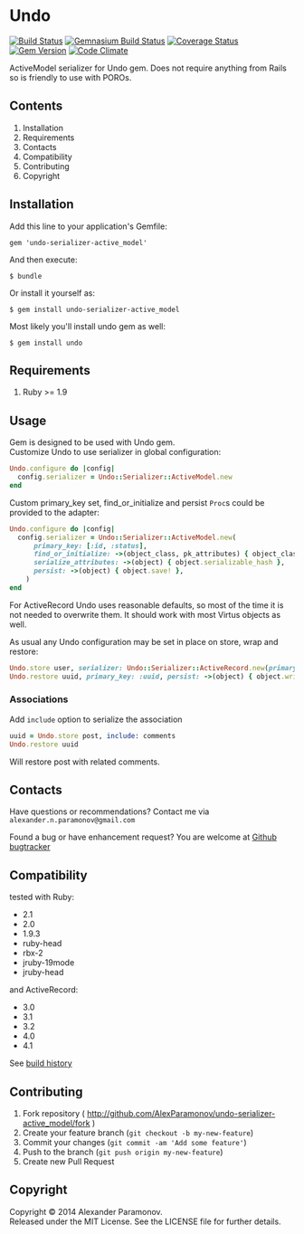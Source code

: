 Undo
==========
[![Build Status](https://travis-ci.org/AlexParamonov/undo-serializer-active_model.png?branch=master)](https://travis-ci.org/AlexParamonov/undo-serializer-active_model)
[![Gemnasium Build Status](https://gemnasium.com/AlexParamonov/undo-serializer-active_model.png)](http://gemnasium.com/AlexParamonov/undo-serializer-active_model)
[![Coverage Status](https://coveralls.io/repos/AlexParamonov/undo-serializer-active_model/badge.png?branch=master)](https://coveralls.io/r/AlexParamonov/undo-serializer-active_model?branch=master)
[![Gem Version](https://badge.fury.io/rb/undo-serializer-active_model.png)](http://badge.fury.io/rb/undo-serializer-active_model)
[![Code Climate](https://codeclimate.com/github/AlexParamonov/undo-serializer-active_model.png)](https://codeclimate.com/github/AlexParamonov/undo-serializer-active_model)

ActiveModel serializer for Undo gem. Does not require anything from Rails so is friendly to use with POROs.

Contents
---------
1. Installation
1. Requirements
1. Contacts
1. Compatibility
1. Contributing
1. Copyright

Installation
------------

Add this line to your application's Gemfile:

    gem 'undo-serializer-active_model'

And then execute:

    $ bundle

Or install it yourself as:

    $ gem install undo-serializer-active_model

Most likely you'll install undo gem as well:

    $ gem install undo

Requirements
------------
1. Ruby >= 1.9

Usage
------------

Gem is designed to be used with Undo gem.  
Customize Undo to use serializer in global configuration:

``` ruby
Undo.configure do |config|
  config.serializer = Undo::Serializer::ActiveModel.new
end
```

Custom primary_key set, find_or_initialize and persist `Proc`s could be provided to the adapter:
``` ruby
Undo.configure do |config|
  config.serializer = Undo::Serializer::ActiveModel.new(
      primary_key: [:id, :status],
      find_or_initialize: ->(object_class, pk_attributes) { object_class.find_or_initialize_by pk_attributes },
      serialize_attributes: ->(object) { object.serializable_hash },
      persist: ->(object) { object.save! },
    )
end
```

For ActiveRecord Undo uses reasonable defaults, so most of the time it is not needed to overwrite them.
It should work with most Virtus objects as well.

As usual any Undo configuration may be set in place on store, wrap and restore:
``` ruby
Undo.store user, serializer: Undo::Serializer::ActiveRecord.new(primary_key: :uuid)
Undo.restore uuid, primary_key: :uuid, persist: ->(object) { object.write_to_disk! }
```

### Associations

Add `include` option to serialize the association
``` ruby
uuid = Undo.store post, include: comments
Undo.restore uuid
```

Will restore post with related comments.

Contacts
-------------
Have questions or recommendations? Contact me via `alexander.n.paramonov@gmail.com`

Found a bug or have enhancement request? You are welcome at [Github bugtracker](https://github.com/AlexParamonov/undo-serializer-active_model/issues)


Compatibility
-------------
tested with Ruby:

* 2.1
* 2.0
* 1.9.3
* ruby-head
* rbx-2
* jruby-19mode
* jruby-head

and ActiveRecord:

* 3.0
* 3.1
* 3.2
* 4.0
* 4.1

See [build history](http://travis-ci.org/#!/AlexParamonov/undo-serializer-active_model/builds)


## Contributing

1. Fork repository ( http://github.com/AlexParamonov/undo-serializer-active_model/fork )
2. Create your feature branch (`git checkout -b my-new-feature`)
3. Commit your changes (`git commit -am 'Add some feature'`)
4. Push to the branch (`git push origin my-new-feature`)
5. Create new Pull Request

Copyright
---------
Copyright © 2014 Alexander Paramonov.  
Released under the MIT License. See the LICENSE file for further details.
